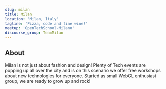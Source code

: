 ```yaml
---
slug: milan
title: Milan
location: 'Milan, Italy'
tagline: 'Pizza, code and fine wine!'
meetup: 'OpenTechSchool-Milano'
discourse_group: TeamMilan
---
```


## About

Milan is not just about fashion and design! Plenty of Tech events are popping up all over the city and is on this scenario we offer free workshops about new technologies for everyone.
Started as small WebGL enthusiast group, we are ready to grow up and rock!
